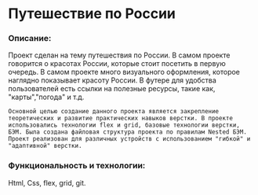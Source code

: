 <h1 aalign="center">Путешествие по России</h1>

### Описание:

Проект сделан на тему путешествия по России. В самом проекте говорится о красотах России, которые стоит посетить в первую очередь. В самом проекте много визуального оформления, которое наглядно показывает красоту России. В футере для удобства пользователей есть ссылки на полезные ресурсы, такие как, "карты","погода" и т.д.

    Основной целью создание данного проекта является закрепление теоретических и развитие практических навыков верстки. В проекте использовались технологии flex и grid, базовые технологии верстки, БЭМ. Была создана файловая структура проекта по правилам Nested БЭМ. Проект реализован для различных устройств с использованием "гибкой" и "адаптивной" верстки. 

### Функциональность и технологии: 

Html, Css, flex, grid, git.


